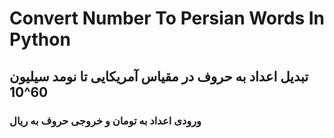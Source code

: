 # Convert Number To Persian Words In Python

## تبدیل اعداد به حروف در مقیاس آمریکایی تا نومد سیلیون 60^10

### ورودی اعداد به تومان و خروجی حروف به ریال
